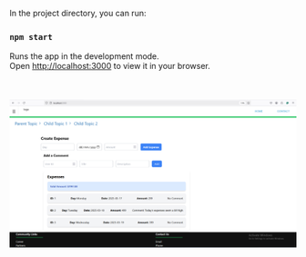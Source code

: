 In the project directory, you can run:

### `npm start`

Runs the app in the development mode.\
Open [http://localhost:3000](http://localhost:3000) to view it in your browser.
<br/><br/><br/><br/>
![Daily Expense App](https://github.com/salim943/salim943-Daily-Expense-Tracker-React-FastAPI-MySQL/blob/master/DailyExpenseFirstAPI.png)
